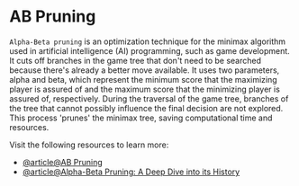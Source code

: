 # AB Pruning

`Alpha-Beta pruning` is an optimization technique for the minimax algorithm used in artificial intelligence (AI) programming, such as game development. It cuts off branches in the game tree that don't need to be searched because there's already a better move available. It uses two parameters, alpha and beta, which represent the minimum score that the maximizing player is assured of and the maximum score that the minimizing player is assured of, respectively. During the traversal of the game tree, branches of the tree that cannot possibly influence the final decision are not explored. This process 'prunes' the minimax tree, saving computational time and resources.

Visit the following resources to learn more:

- [@article@AB Pruning](https://en.wikipedia.org/wiki/Alpha-beta_pruning)
- [@article@Alpha-Beta Pruning: A Deep Dive into its History](https://dev.to/vedantasati03/alpha-beta-pruning-a-deep-dive-into-its-history-implementation-and-functionality-4ojf)
